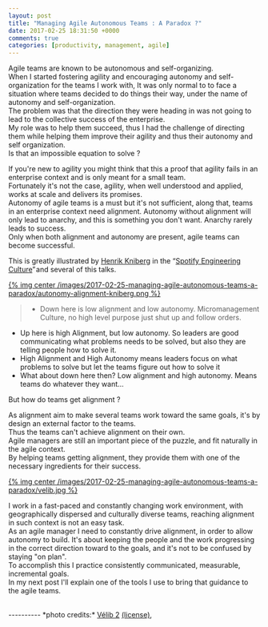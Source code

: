 ```yaml
---
layout: post
title: "Managing Agile Autonomous Teams : A Paradox ?"
date: 2017-02-25 18:31:50 +0000
comments: true
categories: [productivity, management, agile]
---
```


Agile teams are known to be autonomous and self-organizing.    
When I started fostering agility and encouraging autonomy and self-organization for the teams I work with, It was only normal to to face a situation where teams decided to do things their way, under the name of autonomy and self-organization.   
The problem was that the direction they were heading in was not going to lead to the collective success of the enterprise.  
My role was to help them succeed, thus I had the challenge of directing them while helping them improve their agility and thus their autonomy and self organization.  
Is that an impossible equation to solve ?

<!-- more -->
   
If you're new to agility you might think that this a proof that agility fails in an enterprise context and is only meant for a small team.  
Fortunately it's not the case, agility, when well understood and applied, works at scale and delivers its promises.  
Autonomy of agile teams is a must but it's not sufficient, along that, teams in an enterprise context need alignment.
Autonomy without alignment will only lead to anarchy, and this is something you don't want. Anarchy rarely leads to success.    
Only when both alignment and autonomy are present, agile teams can become successful.

This is greatly illustrated by [Henrik Kniberg](http://blog.crisp.se/author/henrikkniberg) in the “[Spotify Engineering Culture](http://blog.crisp.se/2014/03/27/henrikkniberg/spotify-engineering-culture-part-1)” and several of this talks.  

[{% img center /images/2017-02-25-managing-agile-autonomous-teams-a-paradox/autonomy-alignment-kniberg.png %}](/images/2017-02-25-managing-agile-autonomous-teams-a-paradox/autonomy-alignment-kniberg.png)

> - Down here is low alignment and low autonomy. Micromanagement Culture, no high level purpose just shut up and follow orders.
- Up here is high Alignment, but low autonomy. So leaders are good communicating what problems needs to be solved, but also they are telling people how to solve it.
- High Alignment and High Autonomy means leaders focus on what problems to solve but let the teams figure out how to solve it
- What about down here then? Low alignment and high autonomy. Means teams do whatever they want…
  
But how do teams get alignment ?  
 
As alignment aim to make several teams work toward the same goals, it's by design an external factor to the teams.  
Thus the teams can't achieve alignment on their own.  
Agile managers are still an important piece of the puzzle, and fit naturally in the agile context.     
By helping teams getting alignment, they provide them with one of the necessary ingredients for their success.  

[{% img center /images/2017-02-25-managing-agile-autonomous-teams-a-paradox/velib.jpg %}](/images/2017-02-25-managing-agile-autonomous-teams-a-paradox/velib.jpg)

I work in a fast-paced and constantly changing work environment, with geographically dispersed and culturally diverse teams, reaching alignment in such context is not an easy task.   
As an agile manager I need to constantly drive alignment, in order to allow autonomy to build. It's about keeping the people and the work progressing in the correct direction toward to the goals, and it's not to be confused by staying "on plan".  
To accomplish this I practice consistently communicated, measurable, incremental goals.  
In my next post I'll explain one of the tools I use to bring that guidance to the agile teams.  

<br>
----------
*photo credits:*   
<a href="https://www.flickr.com/photos/44904381@N03/4424536847/" title="Vélib 2">Vélib 2</a> <a href="https://creativecommons.org/licenses/by-nc/2.0/">(license)</a>,
